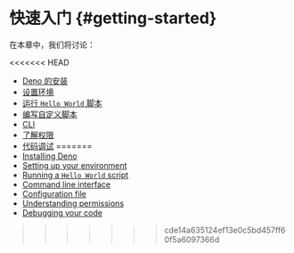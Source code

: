 # 快速入门 {#getting-started}

在本章中，我们将讨论：

<<<<<<< HEAD
- [Deno 的安装](./getting_started/installation.md)
- [设置环境](./getting_started/setup_your_environment.md)
- [运行 `Hello World` 脚本](./getting_started/first_steps.md)
- [编写自定义脚本](./getting_started/first_steps.md)
- [CLI](./getting_started/command_line_interface.md)
- [了解权限](./getting_started/permissions.md)
- [代码调试](./getting_started/debugging_your_code.md)
=======
- [Installing Deno](./getting_started/installation.md)
- [Setting up your environment](./getting_started/setup_your_environment.md)
- [Running a `Hello World` script](./getting_started/first_steps.md)
- [Command line interface](./getting_started/command_line_interface.md)
- [Configuration file](./getting_started/configuration_file.md)
- [Understanding permissions](./getting_started/permissions.md)
- [Debugging your code](./getting_started/debugging_your_code.md)
>>>>>>> cde14a635124ef13e0c5bd457ff60f5a6097366d
